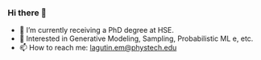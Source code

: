 ### Hi there 👋

- 🔭 I’m currently receiving a PhD degree at HSE.
- 🤔 Interested in Generative Modeling, Sampling, Probabilistic ML e, etc.
- 📫 How to reach me: lagutin.em@phystech.edu

<!--
**sverdoot/sverdoot** is a ✨ _special_ ✨ repository because its `README.md` (this file) appears on your GitHub profile.

Here are some ideas to get you started:

- 🔭 I’m currently working on ...
- 🌱 I’m currently learning ...
- 👯 I’m looking to collaborate on ...
- 🤔 I’m looking for help with ...
- 💬 Ask me about ...
- 📫 How to reach me: ...
- 😄 Pronouns: ...
- ⚡ Fun fact: ...
-->
